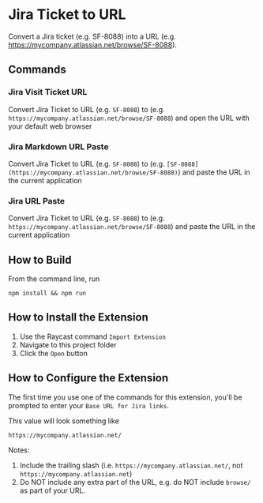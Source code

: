 # Jira Ticket to URL

Convert a Jira ticket (e.g. SF-8088) into a URL (e.g. https://mycompany.atlassian.net/browse/SF-8088).

## Commands

### Jira Visit Ticket URL

Convert Jira Ticket to URL (e.g. `SF-8088`) to (e.g. `https://mycompany.atlassian.net/browse/SF-8088`) and open the URL with your default web browser

### Jira Markdown URL Paste

Convert Jira Ticket to URL (e.g. `SF-8088`) to (e.g. `[SF-8088](https://mycompany.atlassian.net/browse/SF-8088)`) and paste the URL in the current application

### Jira URL Paste

Convert Jira Ticket to URL (e.g. `SF-8088`) to (e.g. `https://mycompany.atlassian.net/browse/SF-8088`) and paste the URL in the current application

## How to Build

From the command line, run

```
npm install && npm run
```

## How to Install the Extension

1. Use the Raycast command `Import Extension`
2. Navigate to this project folder
3. Click the `Open` button

## How to Configure the Extension

The first time you use one of the commands for this extension, you'll be prompted to enter your `Base URL for Jira links`.

This value will look something like

```
https://mycompany.atlassian.net/
```

Notes:

1. Include the trailing slash (i.e. `https://mycompany.atlassian.net/`, not `https://mycompany.atlassian.net`)
2. Do NOT include any extra part of the URL, e.g. do NOT include `browse/` as part of your URL.
